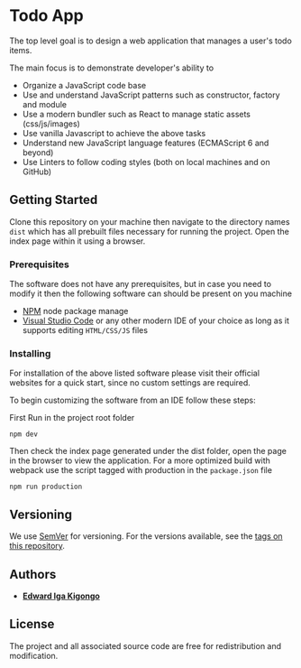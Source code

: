 # Todo App

  The top level goal is to design a web application that manages a user's todo items. 

  The main focus is to demonstrate developer's ability to 
  - Organize a JavaScript code base 
  - Use and understand JavaScript patterns such as constructor, factory and module
  - Use a modern bundler such as React to manage static assets (css/js/images)
  - Use vanilla Javascript to achieve the above tasks
  - Understand new JavaScript language features (ECMAScript 6 and beyond)
  - Use Linters to follow coding styles (both on local machines and on GitHub)

## Getting Started

Clone this repository on your machine then navigate to the directory names `dist` which has all prebuilt files necessary for running the project. 
Open the index page within it using a browser.

### Prerequisites

The software does not have any prerequisites, but in case you need to modify it then the following software can should be present on you machine

* [NPM](https://nodejs.org/en/) node package manage
* [Visual Studio Code](https://code.visualstudio.com/) or any other modern IDE of your choice as long as it supports editing `HTML/CSS/JS` files

### Installing

For installation of the above listed software please visit their official websites for a quick start, since no custom settings are required. 

To begin customizing the software from an IDE follow these steps:

First Run in the project root folder
```shell
npm dev

```

Then check the index page generated under the dist folder, open the page in the browser to view the application. 
For a more optimized build with webpack use the script tagged with production in the `package.json` file

```shell
npm run production
```

## Versioning

We use [SemVer](http://semver.org/) for versioning. For the versions available, see the [tags on this repository](github.com/igakigongo/js-todo-app/tags). 

## Authors

* [**Edward Iga Kigongo**](github.com/igakigongo)

## License

The project and all associated source code are free for redistribution and modification.